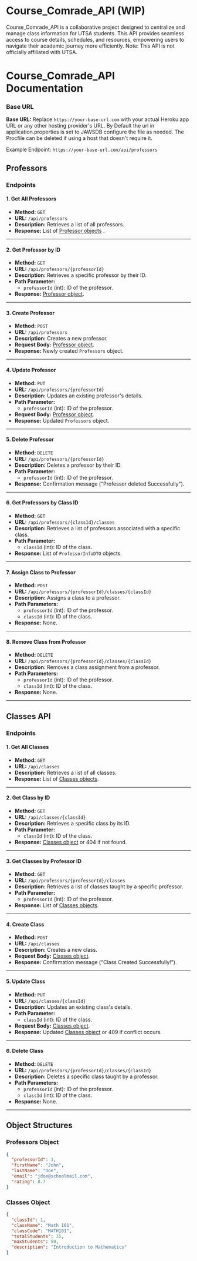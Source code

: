 # Course_Comrade_API (WIP)
Course_Comrade_API is a collaborative project designed to centralize and manage class information for UTSA students. This API provides seamless access to course details, schedules, and resources, empowering users to navigate their academic journey more efficiently. Note: This API is not officially affiliated with UTSA.


# Course_Comrade_API Documentation

### Base URL

**Base URL:** Replace `https://your-base-url.com` with your actual Heroku app URL or any other hosting provider's URL. By Default the url in application.properties is set to JAWSDB configure the file as needed. The Procfile can be deleted if using a host that doesn't require it.

Example Endpoint: `https://your-base-url.com/api/professors`


## Professors 

### Endpoints

#### 1. Get All Professors
- **Method:** `GET`
- **URL:** `/api/professors`
- **Description:** Retrieves a list of all professors.
- **Response:** List of [Professor objects](#professors-object) .

---

#### 2. Get Professor by ID
- **Method:** `GET`
- **URL:** `/api/professors/{professorId}`
- **Description:** Retrieves a specific professor by their ID.
- **Path Parameter:**
    - `professorId` (int): ID of the professor.
- **Response:** [Professor object](#professors-object).

---

#### 3. Create Professor
- **Method:** `POST`
- **URL:** `/api/professors`
- **Description:** Creates a new professor.
- **Request Body:** [Professor object](#professors-object).
- **Response:** Newly created `Professors` object.

---

#### 4. Update Professor
- **Method:** `PUT`
- **URL:** `/api/professors/{professorId}`
- **Description:** Updates an existing professor's details.
- **Path Parameter:**
    - `professorId` (int): ID of the professor.
- **Request Body:**  [Professor object](#professors-object).
- **Response:** Updated `Professors` object.

---

#### 5. Delete Professor
- **Method:** `DELETE`
- **URL:** `/api/professors/{professorId}`
- **Description:** Deletes a professor by their ID.
- **Path Parameter:**
    - `professorId` (int): ID of the professor.
- **Response:** Confirmation message ("Professor deleted Successfully").

---

#### 6. Get Professors by Class ID
- **Method:** `GET`
- **URL:** `/api/professors/{classId}/classes`
- **Description:** Retrieves a list of professors associated with a specific class.
- **Path Parameter:**
    - `classId` (int): ID of the class.
- **Response:** List of `ProfessorInfoDTO` objects.

---

#### 7. Assign Class to Professor
- **Method:** `POST`
- **URL:** `/api/professors/{professorId}/classes/{classId}`
- **Description:** Assigns a class to a professor.
- **Path Parameters:**
    - `professorId` (int): ID of the professor.
    - `classId` (int): ID of the class.
- **Response:** None.

---

#### 8. Remove Class from Professor
- **Method:** `DELETE`
- **URL:** `/api/professors/{professorId}/classes/{classId}`
- **Description:** Removes a class assignment from a professor.
- **Path Parameters:**
    - `professorId` (int): ID of the professor.
    - `classId` (int): ID of the class.
- **Response:** None.

---

## Classes API


### Endpoints

#### 1. Get All Classes
- **Method:** `GET`
- **URL:** `/api/classes`
- **Description:** Retrieves a list of all classes.
- **Response:** List of [Classes objects](#classes-object).

---

#### 2. Get Class by ID
- **Method:** `GET`
- **URL:** `/api/classes/{classId}`
- **Description:** Retrieves a specific class by its ID.
- **Path Parameter:**
    - `classId` (int): ID of the class.
- **Response:** [Classes object](#classes-object) or 404 if not found.

---

#### 3. Get Classes by Professor ID
- **Method:** `GET`
- **URL:** `/api/professors/{professorId}/classes`
- **Description:** Retrieves a list of classes taught by a specific professor.
- **Path Parameter:**
    - `professorId` (int): ID of the professor.
- **Response:** List of [Classes objects](#classes-object).

---

#### 4. Create Class
- **Method:** `POST`
- **URL:** `/api/classes`
- **Description:** Creates a new class.
- **Request Body:** [Classes object](#classes-object).
- **Response:** Confirmation message ("Class Created Successfully!").

---

#### 5. Update Class
- **Method:** `PUT`
- **URL:** `/api/classes/{classId}`
- **Description:** Updates an existing class's details.
- **Path Parameter:**
    - `classId` (int): ID of the class.
- **Request Body:** [Classes object](#classes-object).
- **Response:** Updated [Classes object](#classes-object) or 409 if conflict occurs.

---

#### 6. Delete Class
- **Method:** `DELETE`
- **URL:** `/api/professors/{professorId}/classes/{classId}`
- **Description:** Deletes a specific class taught by a professor.
- **Path Parameters:**
    - `professorId` (int): ID of the professor.
    - `classId` (int): ID of the class.
- **Response:** None.

---


## Object Structures

### Professors Object
```json
{
  "professorId": 1,
  "firstName": "John",
  "lastName": "Doe",
  "email": "jdoe@schoolmail.com",
  "rating": 8.7
}
```
### Classes Object
```json
{
  "classId": 1,
  "className": "Math 101",
  "classCode": "MATH101",
  "totalStudents": 35,
  "maxStudents": 50,
  "description": "Introduction to Mathematics"
}
```

